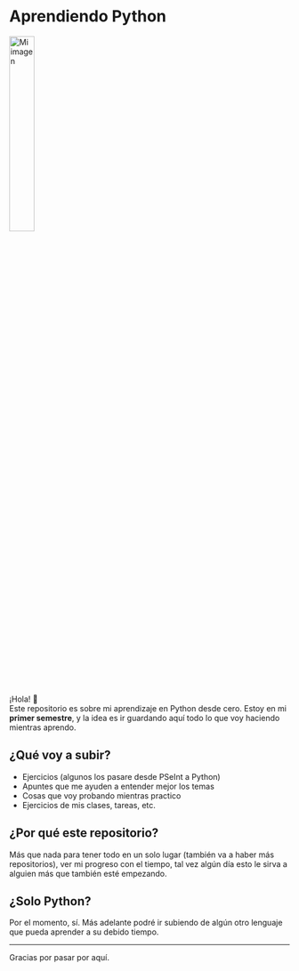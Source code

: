 # Aprendiendo Python 

<img src="https://i.ibb.co/5WxP53gt/image.png" alt="Mi imagen" width="30%"/>


¡Hola! 👋  
Este repositorio es sobre mi aprendizaje en Python desde cero. Estoy en mi **primer semestre**, y la idea es ir guardando aquí todo lo que voy haciendo mientras aprendo.

## ¿Qué voy a subir?

- Ejercicios (algunos los pasare desde PSeInt a Python)
- Apuntes que me ayuden a entender mejor los temas
- Cosas que voy probando mientras practico
- Ejercicios de mis clases, tareas, etc.

## ¿Por qué este repositorio?

Más que nada para tener todo en un solo lugar (también va a haber más repositorios), ver mi progreso con el tiempo, tal vez algún día esto le sirva a alguien más que también esté empezando.

## ¿Solo Python?
Por el momento, sí. Más adelante podré ir subiendo de algún otro lenguaje que pueda aprender a su debido tiempo.


---

Gracias por pasar por aquí.
